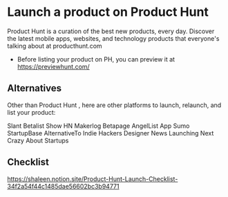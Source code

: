 # Launch a product on Product Hunt

Product Hunt is a curation of the best new products, every day. Discover the latest mobile apps, websites, and technology products that everyone's talking about at producthunt.com

* Before listing your product on PH, you can preview it at https://previewhunt.com/

## Alternatives
Other than Product Hunt , here are other platforms to launch, relaunch, and list your product:

Slant
Betalist
Show HN
Makerlog
Betapage
AngelList
App Sumo
StartupBase
AlternativeTo
Indie Hackers
Designer News
Launching Next
Crazy About Startups

## Checklist
https://shaleen.notion.site/Product-Hunt-Launch-Checklist-34f2a54f44c1485dae56602bc3b94771
